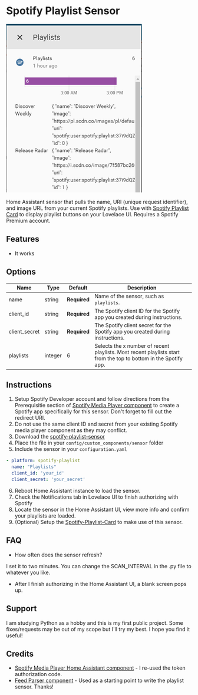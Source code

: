 # Spotify Playlist Sensor
![header](images/header.PNG)

Home Assistant sensor that pulls the name, URI (unique request identifier), and image URL from your current Spotify playlists. Use with [Spotify Playlist Card](https://github.com/dnguyen800/Spotify-Playlist-Card) to display playlist buttons on your Lovelace UI. Requires a Spotify Premium account.

## Features
  - It works

## Options

| Name | Type | Default | Description
| ---- | ---- | ------- | -----------
| name | string | **Required** | Name of the sensor, such as `playlists`.
| client_id | string | **Required** | The Spotify client ID for the Spotify app you created during instructions.
| client_secret | string | **Required** | The Spotify client secret for the Spotify app you created during instructions.
| playlists | integer | 6 | Selects the x number of recent playlists. Most recent playlists start from the top to bottom in the Spotify app.

## Instructions
1. Setup Spotify Developer account and follow directions from the Prerequisitie section of [Spotify Media Player component](https://www.home-assistant.io/components/media_player.spotify/) to create a Spotify app specifically for this sensor. Don't forget to fill out the redirect URI.
2. Do not use the same client ID and secret from your existing Spotify media player component as they may conflict.
3. Download the [spotify-playlist-sensor](https://raw.githubusercontent.com/dnguyen800/Spotify-Playlist-Sensor/master/spotify-playlist.py)
4. Place the file in your `config/custom_components/sensor` folder
5. Include the sensor in your `configuration.yaml`
```yaml
- platform: spotify-playlist
  name: "Playlists"
  client_id: 'your_id'
  client_secret: 'your_secret'
```

6. Reboot Home Assistant instance to load the sensor.
7. Check the Notifications tab in Lovelace UI to finish authorizing with Spotify
8. Locate the sensor in the Home Assistant UI, view more info and confirm your playlists are loaded.
9. (Optional) Setup the [Spotify-Playlist-Card](https://raw.githubusercontent.com/dnguyen800/Spotify-Playlist/master/spotify-playlist-card.js) to make use of this sensor.

## FAQ
- How often does the sensor refresh?

I set it to two minutes. You can change the SCAN_INTERVAL in the .py file to whatever you like.

- After I finish authorizing in the Home Assistant UI, a blank screen pops up.

## Support
I am studying Python as a hobby and this is my first public project. Some fixes/requests may be out of my scope but I'll try my best. I hope you find it useful!

## Credits
  - [Spotify Media Player Home Assistant component](https://www.home-assistant.io/components/media_player.spotify/) - I re-used the token authorization code.
  - [Feed Parser component](https://github.com/custom-components/sensor.feedparser) - Used as a starting point to write the playlist sensor. Thanks!

